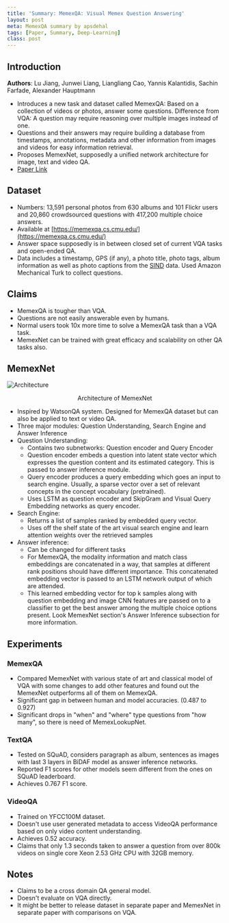 ```yaml
---
title: 'Summary: MemexQA: Visual Memex Question Answering'
layout: post
meta: MemexQA summary by apsdehal
tags: [Paper, Summary, Deep-Learning]
class: post
---
```


## Introduction

**Authors**: Lu Jiang, Junwei Liang, Liangliang Cao, Yannis Kalantidis, Sachin Farfade, Alexander Hauptmann

- Introduces a new task and dataset called MemexQA: Based on a collection of videos or photos, answer some questions. Difference from VQA: A question may require reasoning over multiple images instead of one.
- Questions and their answers may require building a database from timestamps, annotations, metadata and other information from images and videos for easy information retrieval.
- Proposes MemexNet, supposedly a unified network architecture for image, text and video QA.
- [Paper Link](https://arxiv.org/abs/1708.01336)

## Dataset
- Numbers: 13,591 personal photos from 630 albums and 101 Flickr users and
20,860 crowdsourced questions with 417,200 multiple choice answers.
- Available at [https://memexqa.cs.cmu.edu/](https://memexqa.cs.cmu.edu/)
- Answer space supposedly is in between closed set of current VQA tasks and open-ended QA. 
- Data includes a timestamp, GPS (if any), a photo title,
photo tags, album information as well as photo captions from the [SIND](https://arxiv.org/abs/1604.03968) data. Used Amazon Mechanical Turk to collect questions.

## Claims

- MemexQA is tougher than VQA.
- Questions are not easily answerable even by humans.
- Normal users took 10x more time to solve a MemexQA task than a VQA task.
- MemexNet can be trained with great efficacy and scalability on other QA tasks also.

## MemexNet
![Architecture](https://i.imgur.com/w9JVNo9.png)

<p style="text-align: center">Architecture of MemexNet</p>

- Inspired by WatsonQA system. Designed for MemexQA dataset but can also be applied to text or video QA.
- Three major modules: Question Understanding, Search Engine and Answer Inference
- Question Understanding:
    + Contains two subnetworks: Question encoder and Query Encoder
    + Question encoder embeds a question into latent state vector which expresses the question content and its estimated category. This is passed to answer inference module.
    + Query encoder produces a query embedding which goes an input to search engine. Usually, a sparse vector over a set of relevant concepts in the concept vocabulary (pretrained).
    + Uses LSTM as question encoder and SkipGram and Visual Query Embedding networks as query encoder.
- Search Engine:
    + Returns a list of samples ranked by embedded query vector. 
    + Uses off the shelf state of the art visual search engine and learn attention weights over the retrieved samples
- Answer inference:
    + Can be changed for different tasks
    + For MemexQA, the modality information and match class embeddings are concatenated in a way, that samples at different rank positions should have different importance. This concatenated embedding vector is passed to an LSTM network output of which are attended. 
    + This learned embedding vector for top k samples along with question embedding and image CNN features are passed on to a classifier to get the best answer among the multiple choice options present. Look MemexNet section's Answer Inference subsection for more information.

## Experiments

### MemexQA

- Compared MemexNet with various state of art and classical model of VQA with some changes to add other features and found out the MemexNet outperforms all of them on MemexQA.
- Significant gap in between human and model accuracies. (0.487 to 0.927)
- Significant drops in "when" and "where" type questions from "how many", so there is need of MemexLookupNet.

### TextQA

- Tested on SQuAD, considers paragraph as album, sentences as images with last 3 layers in BiDAF model as answer inference networks.
- Reported F1 scores for other models seem different from the ones on SQuAD leaderboard.
- Achieves 0.767 F1 score.

### VideoQA

- Trained on YFCC100M dataset.
- Doesn't use user generated metadata to access VideoQA performance based on only video content understanding.
- Achieves 0.52 accuracy.
- Claims that only 1.3 seconds taken to answer a question from over 800k videos on single core Xeon 2.53 GHz CPU with 32GB memory.


## Notes

- Claims to be a cross domain QA general model.
- Doesn't evaluate on VQA directly.
- It might be better to release dataset in separate paper and MemexNet in separate paper with comparisons on VQA.




